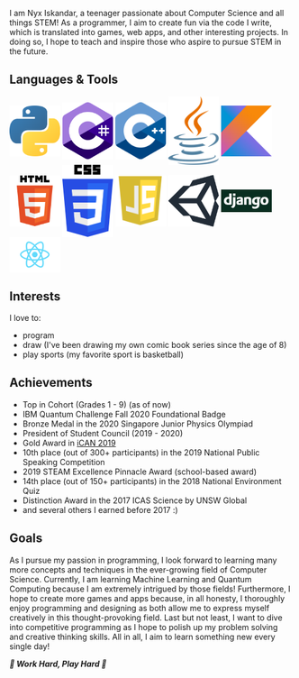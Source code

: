 I am Nyx Iskandar, a teenager passionate about Computer Science and all things STEM! As a programmer, I aim to create fun via the code I write, which is translated into games, web apps, and other interesting projects. In doing so, I hope to teach and inspire those who aspire to pursue STEM in the future.

## Languages & Tools
<img align="center" alt="Python" width="90px" src="https://github.com/xyntechx/xyntechx/blob/master/python.png"/>
<img align="center" alt="C#" width="90px" src="https://github.com/xyntechx/xyntechx/blob/master/c%23.png"/>
<img align="center" alt="C++" width="90px" src="https://github.com/xyntechx/xyntechx/blob/master/c%2B%2B.png"/>
<img align="center" alt="Java" width="90px" src="https://github.com/xyntechx/xyntechx/blob/master/java.png"/>
<img align="center" alt="Kotlin" width="90px" src="https://github.com/xyntechx/xyntechx/blob/master/kotlin.png"/>
<img align="center" alt="HTML" width="90px" src="https://github.com/xyntechx/xyntechx/blob/master/html.png"/>
<img align="center" alt="CSS" width="90px" src="https://github.com/xyntechx/xyntechx/blob/master/css.png"/>
<img align="center" alt="Javascript" width="90px" src="https://github.com/xyntechx/xyntechx/blob/master/js.png"/>
<img align="center" alt="Unity" width="90px" src="https://github.com/xyntechx/xyntechx/blob/master/unity.png"/>
<img align="center" alt="Django" width="90px" src="https://github.com/xyntechx/xyntechx/blob/master/django.png"/>
<img align="center" alt="React" width="90px" src="https://github.com/xyntechx/xyntechx/blob/master/react.png"/>

## Interests
I love to:
- program
- draw (I've been drawing my own comic book series since the age of 8)
- play sports (my favorite sport is basketball)

## Achievements
- Top in Cohort (Grades 1 - 9) (as of now)
- IBM Quantum Challenge Fall 2020 Foundational Badge
- Bronze Medal in the 2020 Singapore Junior Physics Olympiad
- President of Student Council (2019 - 2020)
- Gold Award in [iCAN 2019](https://www.tisias.org/ican-2019.html)
- 10th place (out of 300+ participants) in the 2019 National Public Speaking Competition
- 2019 STEAM Excellence Pinnacle Award (school-based award)
- 14th place (out of 150+ participants) in the 2018 National Environment Quiz
- Distinction Award in the 2017 ICAS Science by UNSW Global
- and several others I earned before 2017 :)

## Goals
As I pursue my passion in programming, I look forward to learning many more concepts and techniques in the ever-growing field of Computer Science. Currently, I am learning Machine Learning and Quantum Computing because I am extremely intrigued by those fields! Furthermore, I hope to create more games and apps because, in all honesty, I thoroughly enjoy programming and designing as both allow me to express myself creatively in this thought-provoking field. Last but not least, I want to dive into competitive programming as I hope to polish up my problem solving and creative thinking skills. All in all, I aim to learn something new every single day!

**_🌟 Work Hard, Play Hard 🌟_**
